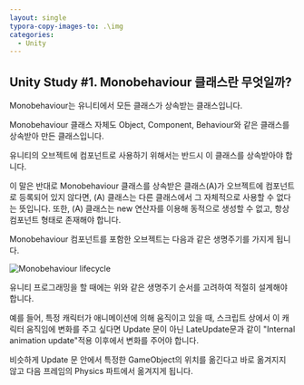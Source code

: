 ```yaml
---
layout: single
typora-copy-images-to: .\img
categories: 
  - Unity
---
```


## Unity Study \#1. Monobehaviour 클래스란 무엇일까?



Monobehaviour는 유니티에서 모든 클래스가 상속받는 클래스입니다.

Monobehaviour 클래스 자체도 Object, Component, Behaviour와 같은 클래스를 상속받아 만든 클래스입니다.

유니티의 오브젝트에 컴포넌트로 사용하기 위해서는 반드시 이 클래스를 상속받아야 합니다.

이 말은 반대로 Monobehaviour 클래스를 상속받은 클래스(A)가 오브젝트에 컴포넌트로 등록되어 있지 않다면,  (A) 클래스는 다른 클래스에서 그 자체적으로 사용할 수 없다는 뜻입니다.
또한, (A) 클래스는 new 연산자를 이용해 동적으로 생성할 수 없고, 항상 컴포넌트 형태로 존재해야 합니다.

Monobehaviour 컴포넌트를 포함한 오브젝트는 다음과 같은 생명주기를 가지게 됩니다.

![Monobehaviour lifecycle](https://user-images.githubusercontent.com/28036481/113532636-d7d59100-9606-11eb-9efc-4e9504004d1c.png)

유니티 프로그래밍을 할 때에는 위와 같은 생명주기 순서를 고려하여 적절히 설계해야 합니다.

예를 들어, 특정 캐릭터가 애니메이션에 의해 움직이고 있을 때, 스크립트 상에서 이 캐릭터 움직임에 변화를 주고 싶다면
Update 문이 아닌 LateUpdate문과 같이 "Internal animation update"적용 이후에서 변화를 주어야 합니다.

비슷하게 Update 문 안에서 특정한 GameObject의 위치를 옮긴다고 바로 옮겨지지 않고 다음 프레임의 Physics 파트에서 옮겨지게 됩니다.

